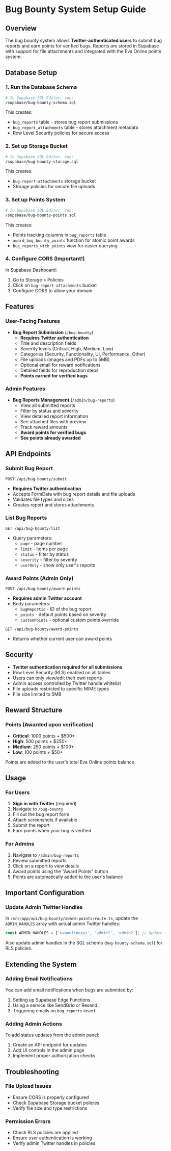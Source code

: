 # Bug Bounty System Setup Guide

## Overview

The bug bounty system allows **Twitter-authenticated users** to submit bug reports and earn points for verified bugs. Reports are stored in Supabase with support for file attachments and integrated with the Eva Online points system.

## Database Setup

### 1. Run the Database Schema
```bash
# In Supabase SQL Editor, run:
/supabase/bug-bounty-schema.sql
```

This creates:
- `bug_reports` table - stores bug report submissions
- `bug_report_attachments` table - stores attachment metadata
- Row Level Security policies for secure access

### 2. Set up Storage Bucket
```bash
# In Supabase SQL Editor, run:
/supabase/bug-bounty-storage.sql
```

This creates:
- `bug-report-attachments` storage bucket
- Storage policies for secure file uploads

### 3. Set up Points System
```bash
# In Supabase SQL Editor, run:
/supabase/bug-bounty-points.sql
```

This creates:
- Points tracking columns in `bug_reports` table
- `award_bug_bounty_points` function for atomic point awards
- `bug_reports_with_points` view for easier querying

### 4. Configure CORS (Important!)
In Supabase Dashboard:
1. Go to Storage > Policies
2. Click on `bug-report-attachments` bucket
3. Configure CORS to allow your domain

## Features

### User-Facing Features
- **Bug Report Submission** (`/bug-bounty`)
  - **Requires Twitter authentication**
  - Title and description fields
  - Severity levels (Critical, High, Medium, Low)
  - Categories (Security, Functionality, UI, Performance, Other)
  - File uploads (images and PDFs up to 5MB)
  - Optional email for reward notifications
  - Detailed fields for reproduction steps
  - **Points earned for verified bugs**

### Admin Features
- **Bug Reports Management** (`/admin/bug-reports`)
  - View all submitted reports
  - Filter by status and severity
  - View detailed report information
  - See attached files with preview
  - Track reward amounts
  - **Award points for verified bugs**
  - **See points already awarded**

## API Endpoints

### Submit Bug Report
`POST /api/bug-bounty/submit`
- **Requires Twitter authentication**
- Accepts FormData with bug report details and file uploads
- Validates file types and sizes
- Creates report and stores attachments

### List Bug Reports
`GET /api/bug-bounty/list`
- Query parameters:
  - `page` - page number
  - `limit` - items per page
  - `status` - filter by status
  - `severity` - filter by severity
  - `userOnly` - show only user's reports

### Award Points (Admin Only)
`POST /api/bug-bounty/award-points`
- **Requires admin Twitter account**
- Body parameters:
  - `bugReportId` - ID of the bug report
  - `points` - default points based on severity
  - `customPoints` - optional custom points override

`GET /api/bug-bounty/award-points`
- Returns whether current user can award points

## Security

- **Twitter authentication required for all submissions**
- Row Level Security (RLS) enabled on all tables
- Users can only view/edit their own reports
- Admin access controlled by Twitter handle whitelist
- File uploads restricted to specific MIME types
- File size limited to 5MB

## Reward Structure

### Points (Awarded upon verification)
- **Critical**: 1000 points + $500+
- **High**: 500 points + $250+
- **Medium**: 250 points + $100+
- **Low**: 100 points + $50+

Points are added to the user's total Eva Online points balance.

## Usage

### For Users
1. **Sign in with Twitter** (required)
2. Navigate to `/bug-bounty`
3. Fill out the bug report form
4. Attach screenshots if available
5. Submit the report
6. Earn points when your bug is verified

### For Admins
1. Navigate to `/admin/bug-reports`
2. Review submitted reports
3. Click on a report to view details
4. Award points using the "Award Points" button
5. Points are automatically added to the user's balance

## Important Configuration

### Update Admin Twitter Handles
In `/src/app/api/bug-bounty/award-points/route.ts`, update the `ADMIN_HANDLES` array with actual admin Twitter handles:
```typescript
const ADMIN_HANDLES = ['evaonlinexyz', 'admin1', 'admin2']; // Update these
```

Also update admin handles in the SQL schema (`bug-bounty-schema.sql`) for RLS policies.

## Extending the System

### Adding Email Notifications
You can add email notifications when bugs are submitted by:
1. Setting up Supabase Edge Functions
2. Using a service like SendGrid or Resend
3. Triggering emails on `bug_reports` insert

### Adding Admin Actions
To add status updates from the admin panel:
1. Create an API endpoint for updates
2. Add UI controls in the admin page
3. Implement proper authorization checks

## Troubleshooting

### File Upload Issues
- Ensure CORS is properly configured
- Check Supabase Storage bucket policies
- Verify file size and type restrictions

### Permission Errors
- Check RLS policies are applied
- Ensure user authentication is working
- Verify admin Twitter handles in policies
